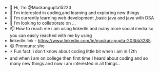 - 👋 Hi, I’m @Muskangupta15223
- 👀 I’m interested in coding,and learning and exploring new things
- 🌱 I’m currently learning web development ,basic java and java with DSA
- 💞️ I’m looking to collaborate on ...
- 📫 How to reach me i am using linkedln and many more social media so you can easily reached with me by using
- linkedln link - https://www.linkedin.com/in/muskan-gupta-203bb3285.
- 😄 Pronouns: she
- ⚡ Fun fact: i don't know about coding little bit when i am in 12th
- and when i am on college then first time i heard about coding and so many new things and now i am interested in all things..

<!---
Muskangupta15223/Muskangupta15223 is a ✨ special ✨ repository because its `README.md` (this file) appears on your GitHub profile.
You can click the Preview link to take a look at your changes.
--->
